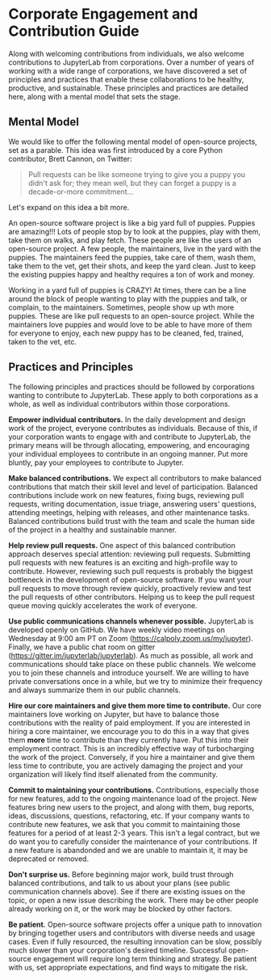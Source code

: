 # Corporate Engagement and Contribution Guide

Along with welcoming contributions from individuals, we also welcome
contributions to JupyterLab from corporations. Over a number of years of working
with a wide range of corporations, we have discovered a set of principles and
practices that enable these collaborations to be healthy, productive, and
sustainable. These principles and practices are detailed here, along with a
mental model that sets the stage.

## Mental Model

We would like to offer the following mental model of open-source projects, set
as a parable. This idea was first introduced by a core Python contributor, Brett
Cannon, on Twitter:

> Pull requests can be like someone trying to give you a puppy you didn't ask
> for; they mean well, but they can forget a puppy is a decade-or-more commitment…

Let's expand on this idea a bit more.

An open-source software project is like a big yard full of puppies. Puppies are
amazing!!! Lots of people stop by to look at the puppies, play with them, take
them on walks, and play fetch. These people are like the users of an open-source
project. A few people, the maintainers, live in the yard with the puppies. The
maintainers feed the puppies, take care of them, wash them, take them to the
vet, get their shots, and keep the yard clean. Just to keep the existing puppies
happy and healthy requires a ton of work and money.

Working in a yard full of puppies is CRAZY! At times, there can be a line around
the block of people wanting to play with the puppies and talk, or complain, to
the maintainers. Sometimes, people show up wth more puppies. These are like pull
requests to an open-source project. While the maintainers love puppies and would
love to be able to have more of them for everyone to enjoy, each new puppy has
to be cleaned, fed, trained, taken to the vet, etc.

## Practices and Principles

The following principles and practices should be followed by corporations
wanting to contribute to JupyterLab. These apply to both corporations as a
whole, as well as individual contributors within those corporations.

**Empower individual contributors.** In the daily development and design work of
the project, everyone contributes as individuals. Because of this, if your
corporation wants to engage with and contribute to JupyterLab, the primary means
will be through allocating, empowering, and encouraging your individual
employees to contribute in an ongoing manner. Put more bluntly, pay your
employees to contribute to Jupyter.

**Make balanced contributions.** We expect all contributors to make balanced
contributions that match their skill level and level of participation. Balanced
contributions include work on new features, fixing bugs, reviewing pull
requests, writing documentation, issue triage, answering users' questions,
attending meetings, helping with releases, and other maintenance tasks. Balanced
contributions build trust with the team and scale the human side of the project
in a healthy and sustainable manner.

**Help review pull requests.** One aspect of this balanced contribution approach
deserves special attention: reviewing pull requests. Submitting pull requests
with new features is an exciting and high-profile way to contribute. However,
reviewing such pull requests is probably the biggest bottleneck in the
development of open-source software. If you want your pull requests to move
through review quickly, proactively review and test the pull requests of other
contributors. Helping us to keep the pull request queue moving quickly
accelerates the work of everyone.

**Use public communications channels whenever possible.** JupyterLab is
developed openly on GitHub. We have weekly video meetings on Wednesday at 9:00
am PT on Zoom (https://calpoly.zoom.us/my/jupyter). Finally, we have a public
chat room on gitter (https://gitter.im/jupyterlab/jupyterlab). As much as
possible, all work and communications should take place on these public
channels. We welcome you to join these channels and introduce yourself.
We are willing to have private conversations once in a while, but we
try to minimize their frequency and always summarize them in our
public channels.

**Hire our core maintainers and give them more time to contribute.** Our core
maintainers love working on Jupyter, but have to balance those contributions
with the reality of paid employment. If you are interested in hiring a core
maintainer, we encourage you to do this in a way that gives them **more** time
to contribute than they currently have. Put this into their employment contract.
This is an incredibly effective way of turbocharging the work of the project.
Conversely, if you hire a maintainer and give them less time to contribute, you
are actively damaging the project and your organization will likely find itself
alienated from the community.

**Commit to maintaining your contributions.** Contributions, especially those
for new features, add to the ongoing maintenance load of the project. New
features bring new users to the project, and along with them, bug reports,
ideas, discussions, questions, refactoring, etc. If your company wants to
contribute new features, we ask that you commit to maintaining those features
for a period of at least 2-3 years. This isn't a legal contract, but we do want
you to carefully consider the maintenance of your contributions. If a new
feature is abandonded and we are unable to maintain it, it may be deprecated or
removed.

**Don't surprise us.** Before beginning major work, build trust through balanced
contributions, and talk to us about your plans (see public communication
channels above). See if there are existing issues on the topic, or open a new
issue describing the work. There may be other people already working on it, or
the work may be blocked by other factors.

**Be patient.** Open-source software projects offer a unique path to innovation
by bringing together users and contributors with diverse needs and usage cases.
Even if fully resourced, the resulting innovation can be slow, possibly much
slower than your corporation's desired timeline. Successful open-source engagement
will require long term thinking and strategy. Be patient with us, set
appropriate expectations, and find ways to mitigate the risk.
